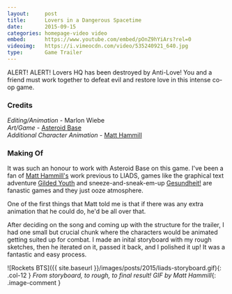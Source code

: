 ```yaml
---
layout:     post
title:      Lovers in a Dangerous Spacetime
date:       2015-09-15
categories: homepage-video video
embed:      https://www.youtube.com/embed/pOnZ9hYiArs?rel=0
videoimg:   https://i.vimeocdn.com/video/535240921_640.jpg
type:       Game Trailer
---
```


ALERT!  ALERT!  Lovers HQ has been destroyed by Anti-Love!  You and a friend must work together to defeat evil and restore love in this intense co-op game.

### Credits
_Editing/Animation_ - Marlon Wiebe  
_Art/Game_ - [Asteroid Base][60e01f2f]  
_Additional Character Animation_ - [Matt Hammill][437c1892]  

<a id="bts"></a>

### Making Of

It was such an honour to work with Asteroid Base on this game.  I've been a fan of [Matt Hammill's][437c1892] work previous to LIADS, games like the graphical text adventure [Gilded Youth][05cf31e2] and sneeze-and-sneak-em-up [Gesundheit!][9fbc340e] are fanastic games and they just ooze atmosphere.

One of the first things that Matt told me is that if there was any extra animation that he could do, he'd be all over that.  

After deciding on the song and coming up with the structure for the trailer, I had one small but crucial chunk where the characters would be animated getting suited up for combat.  I made an inital storyboard with my rough sketches, then he iterated on it, passed it back, and I polished it up!  It was a fantastic and easy process.

![Rockets BTS]({{ site.baseurl }}/images/posts/2015/liads-storyboard.gif){: .col-12 }
_From storyboard, to rough, to final result!  GIF by Matt Hammill_{: .image-comment }

  [60e01f2f]: asteroidbase.com "Asteroid Base"
  [437c1892]: http://www.matthammill.com/ "Matt Hammill"
  [05cf31e2]: http://www.matthammill.com/games/guilded-youth/ "Gilded Youth"
  [9fbc340e]: http://www.matthammill.com/games/gesundheit/ "Gesundheit!"
